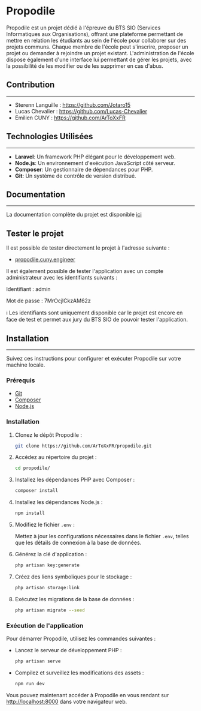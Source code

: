 # Propodile

Propodile est un projet dédié à l'épreuve du BTS SIO (Services Informatiques aux Organisations), offrant une plateforme permettant de mettre en relation les étudiants au sein de l'école pour collaborer sur des projets communs. Chaque membre de l'école peut s'inscrire, proposer un projet ou demander à rejoindre un projet existant. L'administration de l'école dispose également d'une interface lui permettant de gérer les projets, avec la possibilité de les modifier ou de les supprimer en cas d'abus.

## Contribution
----------------------------

- Sterenn Languille : https://github.com/Jotaro15
- Lucas Chevalier : https://github.com/Lucas-Chevalier
- Emilien CUNY : https://github.com/ArToXxFR

## Technologies Utilisées
----------------------------


- **Laravel**: Un framework PHP élégant pour le développement web.
- **Node.js**: Un environnement d'exécution JavaScript côté serveur.
- **Composer**: Un gestionnaire de dépendances pour PHP.
- **Git**: Un système de contrôle de version distribué.

## Documentation
----------------------------

La documentation complète du projet est disponible [ici](https://github.com/ArToXxFR/propodile/wiki)

## Tester le projet

Il est possible de tester directement le projet à l'adresse suivante : 

- [propodile.cuny.engineer](https://propodile.cuny.engineer)

Il est également possible de tester l'application avec un compte administrateur avec les identifiants suivants :

Identifiant : admin

Mot de passe : 7MrOcjlCkzAM62z

:information_source: Les identifiants sont uniquement disponible car le projet est encore en face de test et permet aux
jury du BTS SIO de pouvoir tester l'application.

## Installation
----------------------------

Suivez ces instructions pour configurer et exécuter Propodile sur votre machine locale.

### Prérequis

- [Git](https://git-scm.com/)
- [Composer](https://getcomposer.org/)
- [Node.js](https://nodejs.org/)

### Installation

1. Clonez le dépôt Propodile :

    ```bash
    git clone https://github.com/ArToXxFR/propodile.git
    ```

2. Accédez au répertoire du projet :

    ```bash
    cd propodile/
    ```

3. Installez les dépendances PHP avec Composer :

    ```bash
    composer install
    ```

4. Installez les dépendances Node.js :

    ```bash
    npm install
    ```

5. Modifiez le fichier `.env` :

   Mettez à jour les configurations nécessaires dans le fichier `.env`, telles que les détails de connexion à la base de données.

6. Générez la clé d'application :

    ```bash
    php artisan key:generate
    ```

7. Créez des liens symboliques pour le stockage :

    ```bash
    php artisan storage:link
    ```

8. Exécutez les migrations de la base de données :

    ```bash
    php artisan migrate --seed
    ```

### Exécution de l'application

Pour démarrer Propodile, utilisez les commandes suivantes :

- Lancez le serveur de développement PHP :

    ```bash
    php artisan serve
    ```

- Compilez et surveillez les modifications des assets :

    ```bash
    npm run dev
    ```

Vous pouvez maintenant accéder à Propodile en vous rendant sur [http://localhost:8000](http://localhost:8000) dans votre navigateur web.

